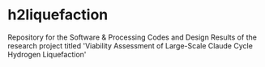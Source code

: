 # h2liquefaction
Repository for the Software &amp; Processing Codes and Design Results of the research project titled 'Viability Assessment of Large-Scale Claude Cycle Hydrogen Liquefaction'
